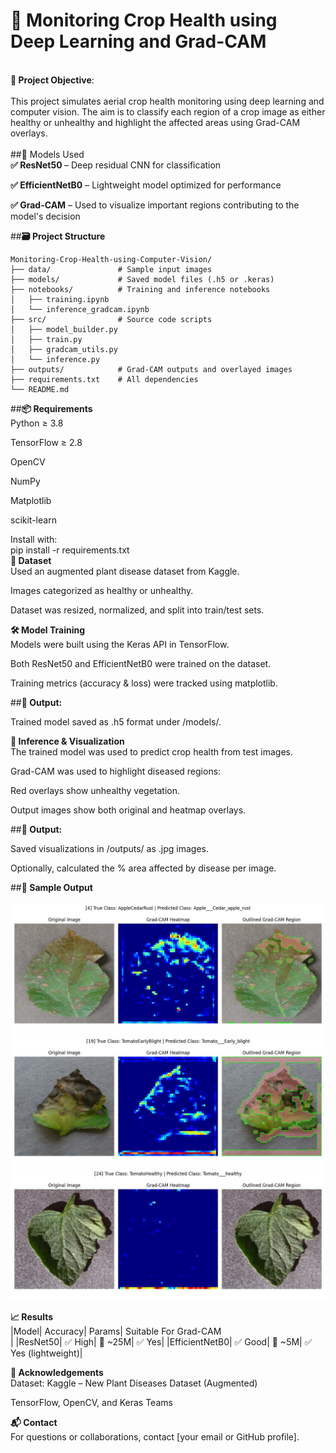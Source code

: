 <h1>🌾 Monitoring Crop Health using Deep Learning and Grad-CAM</h1><br>
<b>📌 Project Objective</b>:<br>
<br>This project simulates aerial crop health monitoring using deep learning and computer vision. The aim is to classify each region of a crop image as either healthy or unhealthy and highlight the affected areas using Grad-CAM overlays.<br>
<br>
##🧠 Models Used<br>
<b>✅ ResNet50 </b>– Deep residual CNN for classification<br>

<b>✅ EfficientNetB0</b> – Lightweight model optimized for performance<br>

<b>✅ Grad-CAM</b> – Used to visualize important regions contributing to the model's decision<br>

##<b>🗃️ Project Structure</b><br>
```
Monitoring-Crop-Health-using-Computer-Vision/
├── data/               # Sample input images
├── models/             # Saved model files (.h5 or .keras)
├── notebooks/          # Training and inference notebooks
│   ├── training.ipynb
│   └── inference_gradcam.ipynb
├── src/                # Source code scripts
│   ├── model_builder.py
│   ├── train.py
│   ├── gradcam_utils.py
│   └── inference.py
├── outputs/            # Grad-CAM outputs and overlayed images
├── requirements.txt    # All dependencies
└── README.md
```
##<b>📦 Requirements</b><br>
Python ≥ 3.8<br>

TensorFlow ≥ 2.8<br>

OpenCV<br>

NumPy<br>

Matplotlib<br>

scikit-learn<br>

Install with:<br>
pip install -r requirements.txt<br>
<b>📁 Dataset</b><br>
Used an augmented plant disease dataset from Kaggle.<br>

Images categorized as healthy or unhealthy.<br>

Dataset was resized, normalized, and split into train/test sets.<br>

<b>🛠️ Model Training</b><br>
Models were built using the Keras API in TensorFlow.<br>

Both ResNet50 and EfficientNetB0 were trained on the dataset.<br>

Training metrics (accuracy & loss) were tracked using matplotlib.<br>

##<b>📄 Output:</b><br>

Trained model saved as .h5 format under /models/.<br>

<b>🎯 Inference & Visualization</b><br>
The trained model was used to predict crop health from test images.<br>

Grad-CAM was used to highlight diseased regions:<br>

Red overlays show unhealthy vegetation.<br>

Output images show both original and heatmap overlays.<br>

##<b>📂 Output:</b><br>

Saved visualizations in /outputs/ as .jpg images.<br>

Optionally, calculated the % area affected by disease per image.<br>

##<b>📸 Sample Output</b><br><br>
![](outputs/gradcam_output_4.jpg) <br>
![](outputs/gradcam_output_19.jpg) <br>
![](outputs/gradcam_output_24.jpg) <br>

<b>📈 Results</b><br>
|Model|	Accuracy|	Params|	Suitable For Grad-CAM<br>|
|ResNet50|	✅ High|	🔺 ~25M|	✅ Yes|
|EfficientNetB0|	✅ Good|	🔻 ~5M|	✅ Yes (lightweight)|

<b>🤝 Acknowledgements</b><br>
Dataset: Kaggle – New Plant Diseases Dataset (Augmented)<br>

TensorFlow, OpenCV, and Keras Teams<br>

<b>📬 Contact</b><br>
For questions or collaborations, contact [your email or GitHub profile].
